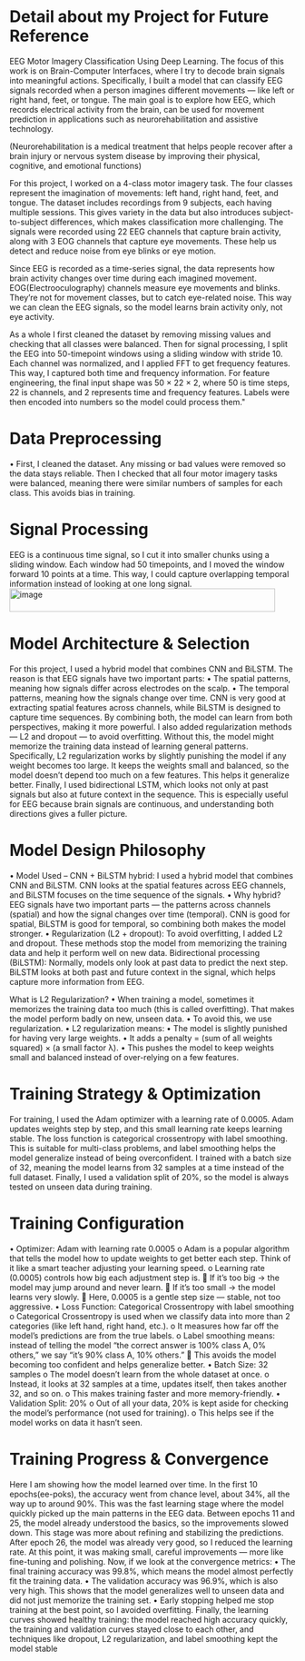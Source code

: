 # Detail about my Project for Future Reference

EEG Motor Imagery Classification Using Deep Learning.
The focus of this work is on Brain-Computer Interfaces, where I try to decode brain signals into meaningful actions.
Specifically, I built a model that can classify EEG signals recorded when a person imagines different movements — like left or right hand, feet, or tongue.
The main goal is to explore how EEG, which records electrical activity from the brain, can be used for movement prediction in applications such as neurorehabilitation and assistive technology.

(Neurorehabilitation is a medical treatment that helps people recover after a brain injury or nervous system disease by improving their physical, cognitive, and emotional functions)

For this project, I worked on a 4-class motor imagery task.
The four classes represent the imagination of movements: left hand, right hand, feet, and tongue.
The dataset includes recordings from 9 subjects, each having multiple sessions.
This gives variety in the data but also introduces subject-to-subject differences, which makes classification more challenging.
The signals were recorded using 22 EEG channels that capture brain activity, along with 3 EOG channels that capture eye movements.
These help us detect and reduce noise from eye blinks or eye motion.

Since EEG is recorded as a time-series signal, the data represents how brain activity changes over time during each imagined movement.
EOG(Electrooculography) channels measure eye movements and blinks. They’re not for movement classes, but to catch eye-related noise.
This way we can clean the EEG signals, so the model learns brain activity only, not eye activity.

As a whole
I first cleaned the dataset by removing missing values and checking that all classes were balanced. Then for signal processing, I split the EEG into 50-timepoint windows using a sliding window with stride 10. 
Each channel was normalized, and I applied FFT to get frequency features. This way, I captured both time and frequency information. 
For feature engineering, the final input shape was 50 × 22 × 2, where 50 is time steps, 22 is channels, and 2 represents time and frequency features. Labels were then encoded into numbers so the model could process them."


# Data Preprocessing
• First, I cleaned the dataset. Any missing or bad values were removed so the data stays reliable. 
Then I checked that all four motor imagery tasks were balanced, meaning there were similar numbers of samples for each class.
This avoids bias in training.

# Signal Processing
EEG is a continuous time signal, so I cut it into smaller chunks using a sliding window. Each window had 50 timepoints, and I moved the window forward 10 points at a time. 
This way, I could capture overlapping temporal information instead of looking at one long signal.<img width="468" height="41" alt="image" src="https://github.com/user-attachments/assets/525953bc-6186-416d-8ad3-d40cca208afe" />

# Model Architecture & Selection 
For this project, I used a hybrid model that combines CNN and BiLSTM. The reason is that EEG signals have two important parts:
•	The spatial patterns, meaning how signals differ across electrodes on the scalp.
•	The temporal patterns, meaning how the signals change over time.
CNN is very good at extracting spatial features across channels, while BiLSTM is designed to capture time sequences. By combining both, the model can learn from both perspectives, making it more powerful.
I also added regularization methods — L2 and dropout — to avoid overfitting. Without this, the model might memorize the training data instead of learning general patterns.
Specifically, L2 regularization works by slightly punishing the model if any weight becomes too large. It keeps the weights small and balanced, so the model doesn’t depend too much on a few features. This helps it generalize better.
Finally, I used bidirectional LSTM, which looks not only at past signals but also at future context in the sequence. This is especially useful for EEG because brain signals are continuous, and understanding both directions gives a fuller picture.

# Model Design Philosophy
•	Model Used – CNN + BiLSTM hybrid:
I used a hybrid model that combines CNN and BiLSTM. CNN looks at the spatial features across EEG channels, and BiLSTM focuses on the time sequence of the signals.
•	Why hybrid?
EEG signals have two important parts — the patterns across channels (spatial) and how the signal changes over time (temporal). CNN is good for spatial, BiLSTM is good for temporal, so combining both makes the model stronger.
•	Regularization (L2 + dropout):
To avoid overfitting, I added L2 and dropout. These methods stop the model from memorizing the training data and help it perform well on new data.
Bidirectional processing (BiLSTM):
Normally, models only look at past data to predict the next step. BiLSTM looks at both past and future context in the signal, which helps capture more information from EEG.

What is L2 Regularization?
•	When training a model, sometimes it memorizes the training data too much (this is called overfitting). That makes the model perform badly on new, unseen data.
•	To avoid this, we use regularization.
•	L2 regularization means:
•	The model is slightly punished for having very large weights.
•	It adds a penalty = (sum of all weights squared) × (a small factor λ).
•	This pushes the model to keep weights small and balanced instead of over-relying on a few features.

# Training Strategy & Optimization 
For training, I used the Adam optimizer with a learning rate of 0.0005.
Adam updates weights step by step, and this small learning rate keeps learning stable.
The loss function is categorical crossentropy with label smoothing. This is suitable for multi-class problems, and label smoothing helps the model generalize instead of being overconfident.
I trained with a batch size of 32, meaning the model learns from 32 samples at a time instead of the full dataset.
Finally, I used a validation split of 20%, so the model is always tested on unseen data during training.

# Training Configuration
•	Optimizer: Adam with learning rate 0.0005
o	Adam is a popular algorithm that tells the model how to update weights to get better each step. Think of it like a smart teacher adjusting your learning speed.
o	Learning rate (0.0005) controls how big each adjustment step is.
	If it’s too big → the model may jump around and never learn.
	If it’s too small → the model learns very slowly.
	Here, 0.0005 is a gentle step size — stable, not too aggressive.
•	Loss Function: Categorical Crossentropy with label smoothing
o	Categorical Crossentropy is used when we classify data into more than 2 categories (like left hand, right hand, etc.).
o	It measures how far off the model’s predictions are from the true labels.
o	Label smoothing means: instead of telling the model “the correct answer is 100% class A, 0% others,” we say “it’s 90% class A, 10% others.”
	This avoids the model becoming too confident and helps generalize better.
•	Batch Size: 32 samples
o	The model doesn’t learn from the whole dataset at once.
o	Instead, it looks at 32 samples at a time, updates itself, then takes another 32, and so on.
o	This makes training faster and more memory-friendly.
•	Validation Split: 20%
o	Out of all your data, 20% is kept aside for checking the model’s performance (not used for training).
o	This helps see if the model works on data it hasn’t seen.

# Training Progress & Convergence 
Here I am showing how the model learned over time.
In the first 10 epochs(ee-poks), the accuracy went from chance level, about 34%, all the way up to around 90%. This was the fast learning stage where the model quickly picked up the main patterns in the EEG data.
Between epochs 11 and 25, the model already understood the basics, so the improvements slowed down. This stage was more about refining and stabilizing the predictions.
After epoch 26, the model was already very good, so I reduced the learning rate. At this point, it was making small, careful improvements — more like fine-tuning and polishing.
Now, if we look at the convergence metrics:
•	The final training accuracy was 99.8%, which means the model almost perfectly fit the training data.
•	The validation accuracy was 96.9%, which is also very high. This shows that the model generalizes well to unseen data and did not just memorize the training set.
•	Early stopping helped me stop training at the best point, so I avoided overfitting.
Finally, the learning curves showed healthy training: the model reached high accuracy quickly, the training and validation curves stayed close to each other, and techniques like dropout, L2 regularization, and label smoothing kept the model stable



